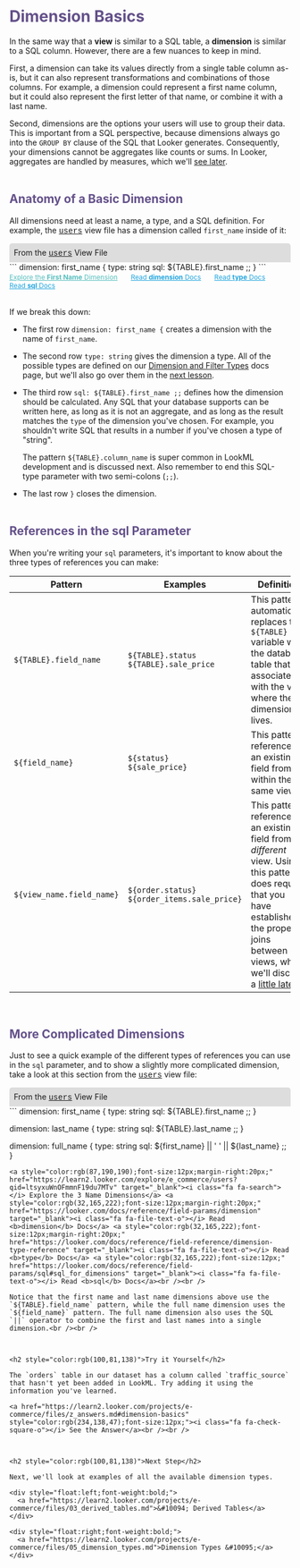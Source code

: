 <h1 style="color:rgb(100,81,138)">Dimension Basics</h1>

In the same way that a **view** is similar to a SQL table, a **dimension** is similar to a SQL column. However, there are a few nuances to keep in mind.

First, a dimension can take its values directly from a single table column as-is, but it can also represent transformations and combinations of those columns. For example, a dimension could represent a first name column, but it could also represent the first letter of that name, or combine it with a last name.

Second, dimensions are the options your users will use to group their data. This is important from a SQL perspective, because dimensions always go into the `GROUP BY` clause of the SQL that Looker generates. Consequently, your dimensions cannot be aggregates like counts or sums. In Looker, aggregates are handled by measures, which we'll [see later](https://learn2.looker.com/projects/e-commerce/files/08_measure_basics.md).<br /><br />



<h2 style="color:rgb(100,81,138)">Anatomy of a Basic Dimension</h2>

All dimensions need at least a name, a type, and a SQL definition.  For example, the <a href="https://learn2.looker.com/projects/e-commerce/files/users.view.lkml" style="font-family:Monaco,Menlo,Consolas,Courier New,monospace;">users</a> view file has a dimension called `first_name` inside of it:

<div style="border-radius:5px 5px 0 0;padding:8px;background-color:rgb(221,221,221);">
 From the <a href="https://learn2.looker.com/projects/e-commerce/files/users.view.lkml" style="font-family:Monaco,Menlo,Consolas,Courier New,monospace;">users</a> View File</a>
</div>
```
dimension: first_name {
  type: string
  sql: ${TABLE}.first_name ;;
}
```
<a style="color:rgb(87,190,190);font-size:12px;margin-right:20px;" href="https://learn2.looker.com/explore/e_commerce/users?qid=jtPswL67nirLQVwtX0qhmT" target="_blank"><i class="fa fa-search"></i> Explore the <b>First Name</b> Dimension</a> <a style="color:rgb(32,165,222);font-size:12px;margin-right:20px;" href="https://looker.com/docs/reference/field-params/dimension" target="_blank"><i class="fa fa-file-text-o"></i> Read <b>dimension</b> Docs</a> <a style="color:rgb(32,165,222);font-size:12px;margin-right:20px;" href="https://looker.com/docs/reference/field-reference/dimension-type-reference" target="_blank"><i class="fa fa-file-text-o"></i> Read <b>type</b> Docs</a> <a style="color:rgb(32,165,222);font-size:12px;" href="https://looker.com/docs/reference/field-params/sql#sql_for_dimensions" target="_blank"><i class="fa fa-file-text-o"></i> Read <b>sql</b> Docs</a><br /><br />

If we break this down:

+ The first row `dimension: first_name {` creates a dimension with the name of `first_name`.

+ The second row `type: string` gives the dimension a type. All of the possible types are defined on our [Dimension and Filter Types](https://looker.com/docs/reference/field-reference/dimension-type-reference) docs page, but we'll also go over them in the [next lesson](https://learn2.looker.com/projects/e-commerce/files/05_dimension_types.md).

+ The third row `sql: ${TABLE}.first_name ;;` defines how the dimension should be calculated. Any SQL that your database supports can be written here, as long as it is not an aggregate, and as long as the result matches the `type` of the dimension you've chosen. For example, you shouldn't write SQL that results in a number if you've chosen a type of "string".

  The pattern `${TABLE}.column_name` is super common in LookML development and is discussed next. Also remember to end this SQL-type parameter with two semi-colons (`;;`).

+ The last row `}` closes the dimension.<br /><br />



<h2 style="color:rgb(100,81,138)">References in the sql Parameter</h2>

When you're writing your `sql` parameters, it's important to know about the three types of references you can make:

Pattern | Examples | Definition
--------|----------|-----------
`${TABLE}.field_name` | `${TABLE}.status`<br />`${TABLE}.sale_price` | This pattern automatically replaces the `${TABLE}` variable with the database table that is associated with the view where the dimension lives.
`${field_name}` | `${status}`<br />`${sale_price}` | This pattern references an existing field from within the same view.
`${view_name.field_name}` | `${order.status}`<br />`${order_items.sale_price}` | This pattern references an existing field from a *different* view. Using this pattern does require that you have established the proper joins between views, which we'll discuss a [little later](https://learn2.looker.com/projects/e-commerce/files/12_explore_basics.md).

<br />



<h2 style="color:rgb(100,81,138)">More Complicated Dimensions</h2>

Just to see a quick example of the different types of references you can use in the `sql` parameter, and to show a slightly more complicated dimension, take a look at this section from the <a href="https://learn2.looker.com/projects/e-commerce/files/users.view.lkml" style="font-family:Monaco,Menlo,Consolas,Courier New,monospace;">users</a> view file:

<div style="border-radius:5px 5px 0 0;padding:8px;background-color:rgb(221,221,221);">
 From the <a href="https://learn2.looker.com/projects/e-commerce/files/users.view.lkml" style="font-family:Monaco,Menlo,Consolas,Courier New,monospace;">users</a> View File</a>
</div>
```
dimension: first_name {
  type: string
  sql: ${TABLE}.first_name ;;
}

dimension: last_name {
  type: string
  sql: ${TABLE}.last_name ;;
}

dimension: full_name {
  type: string
  sql: ${first_name} || ' ' || ${last_name} ;;
}
```
<a style="color:rgb(87,190,190);font-size:12px;margin-right:20px;" href="https://learn2.looker.com/explore/e_commerce/users?qid=ltsyxuWnOFmmnF19du7MTv" target="_blank"><i class="fa fa-search"></i> Explore the 3 Name Dimensions</a> <a style="color:rgb(32,165,222);font-size:12px;margin-right:20px;" href="https://looker.com/docs/reference/field-params/dimension" target="_blank"><i class="fa fa-file-text-o"></i> Read <b>dimension</b> Docs</a> <a style="color:rgb(32,165,222);font-size:12px;margin-right:20px;" href="https://looker.com/docs/reference/field-reference/dimension-type-reference" target="_blank"><i class="fa fa-file-text-o"></i> Read <b>type</b> Docs</a> <a style="color:rgb(32,165,222);font-size:12px;" href="https://looker.com/docs/reference/field-params/sql#sql_for_dimensions" target="_blank"><i class="fa fa-file-text-o"></i> Read <b>sql</b> Docs</a><br /><br />

Notice that the first name and last name dimensions above use the `${TABLE}.field_name` pattern, while the full name dimension uses the `${field_name}` pattern. The full name dimension also uses the SQL `||` operator to combine the first and last names into a single dimension.<br /><br />



<h2 style="color:rgb(100,81,138)">Try it Yourself</h2>

The `orders` table in our dataset has a column called `traffic_source` that hasn't yet been added in LookML. Try adding it using the information you've learned.

<a href="https://learn2.looker.com/projects/e-commerce/files/z_answers.md#dimension-basics" style="color:rgb(234,138,47);font-size:12px;"><i class="fa fa-check-square-o"></i> See the Answer</a><br /><br />



<h2 style="color:rgb(100,81,138)">Next Step</h2>

Next, we'll look at examples of all the available dimension types.

<div style="float:left;font-weight:bold;">
  <a href="https://learn2.looker.com/projects/e-commerce/files/03_derived_tables.md">&#10094; Derived Tables</a>
</div>

<div style="float:right;font-weight:bold;">
  <a href="https://learn2.looker.com/projects/e-commerce/files/05_dimension_types.md">Dimension Types &#10095;</a>
</div>